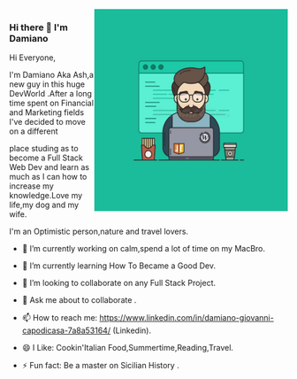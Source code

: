 <img align="right" src="https://github.com/AshRepartoFerramenta/AshRepartoFerramenta/blob/794f9906d88e7f808ce89e26580a031fd2e05b48/coder.jpg?raw=true" alt="Illustration of Damiano working at a conference with strange colours in background" width=350px height=365px/>

### Hi there 👋 I'm Damiano 


Hi Everyone,

I'm Damiano Aka Ash,a new guy in this huge DevWorld .After a long time spent on Financial and Marketing fields I've decided to move on a different 

place studing as to become a Full Stack Web Dev and learn as much as I can how to increase my knowledge.Love my life,my dog and my wife.

I'm an Optimistic person,nature and travel lovers.

- 🔭 I’m currently working on calm,spend a lot of time on my MacBro.

- 🌱 I’m currently learning How To Became a Good Dev.

- 👯 I’m looking to collaborate on any Full Stack Project.

- 💬 Ask me about to collaborate .

- 📫 How to reach me: https://www.linkedin.com/in/damiano-giovanni-capodicasa-7a8a53164/ (Linkedin).

- 😄 I Like: Cookin'Italian Food,Summertime,Reading,Travel.

- ⚡ Fun fact: Be a master on Sicilian History .
